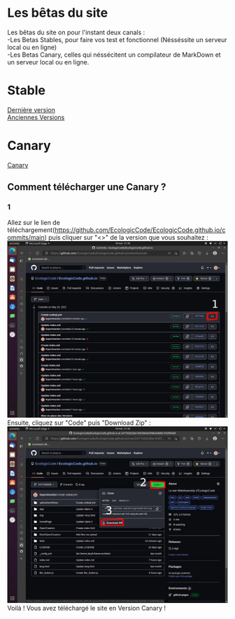 # Les bêtas du site
Les bêtas du site on pour l'instant deux canals :<br>
-Les Betas Stables, pour faire vos test et fonctionnel (Nésséssite un serveur local ou en ligne)<br>
-Les Betas Canary, celles qui néssécitent un compilateur de MarkDown et un serveur local ou en ligne.<br>
# Stable
[Dernière version](Beta.zip)<br>
[Anciennes Versions](https://github.com/EcologicCode/EcologicCode.github.io/actions)
# Canary
[Canary](https://github.com/EcologicCode/EcologicCode.github.io/commits/main)

## Comment télécharger une Canary ?
### 1
Allez sur le lien de téléchargement(https://github.com/EcologicCode/EcologicCode.github.io/commits/main) puis cliquer sur "<>" de la version que vous souhaitez :<br>
<img src="Etape 1.png"><br>
Ensuite, cliquez sur "Code" puis "Download Zip" :
<img src="Etape 2.png"><br>
Voilà ! Vous avez téléchargé le site en Version Canary !

